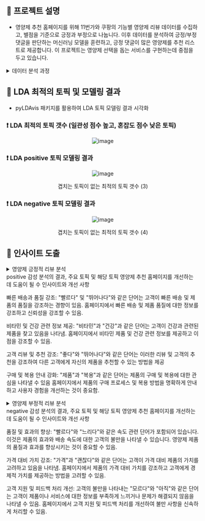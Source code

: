 ## 🐾 프로젝트 설명

- 영양제 추천 홈페이지를 위해 11번가와 쿠팡의 기능별 영양제 리뷰 데이터를 수집하고, 별점을 기준으로 긍정과 부정으로 나눕니다.
  이후 데이터를 분석하여 긍정/부정 댓글을 판단하는 머신러닝 모델을 훈련하고, 긍정 댓글이 많은 영양제를 추천 리스트로 제공합니다.
  이 프로젝트는 영양제 선택을 돕는 서비스를 구현하는데 중점을 두고 있습니다.

<details>
<summary> 데이터 분석 과정 </summary>
  
### 💊 리뷰 수집  
     11번가와 쿠팡에서 각 기능별 영양제 검색, 상품별 리뷰를 수집
     * 쿠팡은 상품당 50개의 리뷰만 수집이 됨.

### 💊 데이터 전처리 
     수집한 데이터를 정제하고 필요한 정보를 추출.
     별점을 기준으로 3점이하는 부정, 3점 초과는 긍정으로 데이터를 분리.
     중복된 리뷰나 불요어 제거, 단어를 치환하여 데이터를 정리.
   
### 💊 토픽 모델링: 
     긍정 댓글과 부정 댓글에서 주요 토픽을 추출.
     토픽 모델링 알고리즘을 사용하여 리뷰가 어떤 주제에 관한 것인지 식별.

### 💊 머신러닝 모델 훈련: 
     감정 분석 결과를 기반으로 긍정과 부정을 판단하는 머신러닝 모델을 훈련.
     텍스트 분류 알고리즘을 사용하여 리뷰를 긍정 또는 부정으로 분류.

### 💊 영양제 추천 시스템: 
     긍정적인 리뷰가 많은 영양제를 선정하여 추천 리스트를 생성.
     사용자에게 긍정적인 평가를 받은 영양제를 보여줌으로써 영양제 추천 서비스를 제공.


</details>


## 🐾 LDA 최적의 토픽 및 모델링 결과
* pyLDAvis 패키지를 활용하여 LDA 토픽 모델링 결과 시각화



### ❗ LDA 최적의 토픽 갯수 (일관성 점수 높고, 혼잡도 점수 낮은 토픽)

<div align="center">

![image](https://github.com/araya1203/project_nutrients_data_analytics/assets/132973456/7339dcee-eeeb-475e-8d13-9c544bf49332)






</div>

### ❗ LDA positive 토픽 모델링 결과


<div align="center">
  
![image](https://github.com/araya1203/project_nutrients_data_analytics/assets/132973456/260bd80d-7786-4a7c-90d6-632af857937b)
    
겹치는 토픽이 없는 최적의 토픽 갯수 (3)

</div>    


### ❗ LDA negative 토픽 모델링 결과


<div align="center">
  
![image](https://github.com/araya1203/project_nutrients_data_analytics/assets/132973456/a095dacf-6be3-4816-ab4c-2f788bc462e7)
    
겹치는 토픽이 없는 최적의 토픽 갯수 (4)

</div>



## 🐾 인사이트 도출
<details>
<summary>  영양제 긍정적 리뷰 분석</summary>
  
![image](https://github.com/araya1203/project_nutrients_data_analytics/assets/132973456/b8eea9af-410f-43e3-9d43-c9d9f8b43fe0)

</details>

<div>
positive 감성 분석의 결과, 주요 토픽 및 해당 토픽
영양제 추천 홈페이지를 개선하는 데 도움이 될 수 인사이트와 개선 사항

빠른 배송과 품질 강조:
"빨르다" 및 "뛰어나다"와 같은 단어는 고객이 빠른 배송 및 제품의 품질을 강조하는 경향이 있음. 홈페이지에서 빠른 배송 및 제품 품질에 대한 정보를 강조하고 신뢰성을 강조할 수 있음.

비타민 및 건강 관련 정보 제공:
"비타민"과 "건강"과 같은 단어는 고객이 건강과 관련된 제품을 찾고 있음을 나타냄. 홈페이지에서 비타민 제품 및 건강 관련 정보를 제공하고 이점을 강조할 수 있음. 

고객 리뷰 및 추천 강조:
"좋다"와 "뛰어나다"와 같은 단어는 이러한 리뷰 및 고객의 추천을 강조하여 다른 고객에게 자신의 제품을 추천할 수 있는 방법을 제공

구매 및 복용 안내 강화:
"제품"과 "복용"과 같은 단어는 제품의 구매 및 복용에 대한 관심을 나타낼 수 있음 홈페이지에서 제품의 구매 프로세스 및 복용 방법을 명확하게 안내하고 사용자 경험을 개선하는 것이 중요함. 

</div>



<details>
<summary> 영양제 부정적 리뷰 분석</summary>
  
![image](https://github.com/araya1203/project_nutrients_data_analytics/assets/132973456/37a80317-b1a6-444c-94e0-362a637b4ff8)

</details>
<div>
negative 감성 분석의 결과, 주요 토픽 및 해당 토픽
영양제 추천 홈페이지를 개선하는 데 도움이 될 수 인사이트와 개선 사항

품질 및 효과의 향상:
"빨르다"와 "느리다"와 같은 속도 관련 단어가 포함되어 있습니다. 이것은 제품의 효과와 배송 속도에 대한 고객의 불만을 나타낼 수 있습니다. 영양제 제품의 품질과 효과를 향상시키는 것이 중요할 수 있음. 

가격 대비 가치 강조:
"가격"과 "괜찮다"와 같은 단어는 고객이 가격 대비 제품의 가치를 고려하고 있음을 나타냄. 홈페이지에서 제품의 가격 대비 가치를 강조하고 고객에게 경제적 가치를 제공하는 방법을 고려할 수 있음. 

고객 지원 및 피드백 처리 개선:
고객의 불만을 나타내는 "모르다"와 "아직"와 같은 단어는 고객이 제품이나 서비스에 대한 정보를 부족하게 느끼거나 문제가 해결되지 않음을 나타낼 수 있음. 홈페이지에서 고객 지원 및 피드백 처리를 개선하여 불만 사항을 신속하게 처리할 수 있음.
</div>





